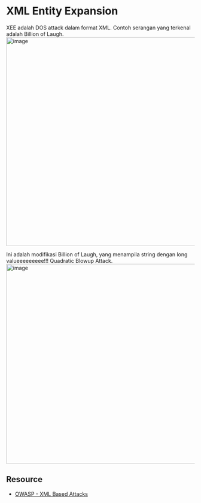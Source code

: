 # XML Entity Expansion
XEE adalah DOS attack dalam format XML. Contoh serangan yang terkenal adalah Billion of Laugh.
<img width="558" alt="image" src="https://user-images.githubusercontent.com/52058660/220280562-c76a9249-ddc3-4641-a11d-908bfa1823d4.png">

Ini adalah modifikasi Billion of Laugh, yang menampila string dengan long valueeeeeeeee!!! Quadratic Blowup Attack.
<img width="534" alt="image" src="https://user-images.githubusercontent.com/52058660/220280844-05d1efa3-e2fe-4d6d-b280-c7bed15e6174.png">


## Resource
- [OWASP - XML Based Attacks](https://owasp.org/www-pdf-archive/XML_Based_Attacks_-_OWASP.pdf)
